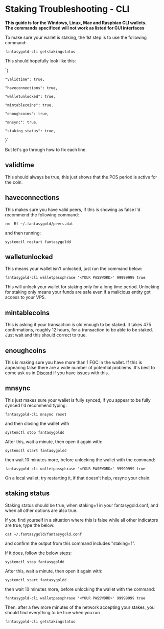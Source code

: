 # Staking Troubleshooting - CLI

**This guide is for the Windows, Linux, Mac and Raspbian CLI wallets.**  
**The commands specificed will not work as listed for GUI interfaces**

To make sure your wallet is staking, the 1st step is to use the following command:

`fantasygold-cli getstakingstatus`

This should hopefully look like this:

`{

    "validtime": true,

    "haveconnections": true,

    "walletunlocked": true,

    "mintablecoins": true,

    "enoughcoins": true,

    "mnsync": true,

    "staking status": true,
}`

But let's go through how to fix each line.

## validtime

This should always be true, this just shows that the POS period is active for the coin.

## haveconnections

This makes sure you have valid peers, if this is showing as false I'd recommend the following command:

`rm -Rf ~/.fantasygold/peers.dat`

and then running:

`systemctl restart fantasygoldd`

## walletunlocked

This means your wallet isn't unlocked, just run the command below:

`fantasygold-cli walletpassphrase '<YOUR PASSWORD>' 99999999 true`

This will unlock your wallet for staking only for a long time period. Unlocking for staking only means your funds are safe even if a malicious entity got access to your VPS.

## mintablecoins

This is asking if your transaction is old enough to be staked. It takes 475 confirmations, roughly 12 hours, for a transaction to be able to be staked. Just wait and this should correct to true.

## enoughcoins

This is making sure you have more than 1 FGC in the wallet. If this is appearing false there are a wide number of potential problems. It's best to come ask us in [Discord](https://discord.me/) if you have issues with this.

## mnsync

This just makes sure your wallet is fully synced, if you appear to be fully synced I'd recommend typing:

`fantasygold-cli mnsync reset`

and then closing the wallet with

`systemctl stop fantasygoldd`

After this, wait a minute, then open it again with:

`systemctl start fantasygoldd`

then wait 10 minutes more, before unlocking the wallet with the command:

`fantasygold-cli walletpassphrase '<YOUR PASSWORD>' 99999999 true`

On a local wallet, try restarting it, if that doesn't help, resync your chain.

## staking status

Staking status should be true, when staking=1 in your fantasygold.conf, and when all other options are also true.

If you find yourself in a situation where this is false while all other indicators are true, type the below:

`cat ~/.fantasygold/fantasygold.conf`

and confirm the output from this command includes "staking=1".

If it does, follow the below steps:

`systemctl stop fantasygoldd`

After this, wait a minute, then open it again with:

`systemctl start fantasygoldd`

then wait 10 minutes more, before unlocking the wallet with the command:

`fantasygold-cli walletpassphrase '<YOUR PASSWORD>' 99999999 true`

Then, after a few more minutes of the network accepting your stakes, you should find everything to be true when you run

`fantasygold-cli getstakingstatus`
